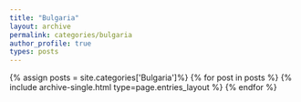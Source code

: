 ```yaml
---
title: "Bulgaria"
layout: archive
permalink: categories/bulgaria
author_profile: true
types: posts
---
```


{% assign posts = site.categories['Bulgaria']%}
{% for post in posts %} 
  {% include archive-single.html type=page.entries_layout %} 
{% endfor %}
